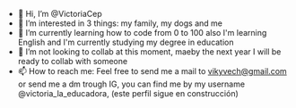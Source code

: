 - 👋 Hi, I’m @VictoriaCep
- 👀 I’m interested in 3 things: my family, my dogs and me 
- 🌱 I’m currently learning how to code from 0 to 100 also I'm learning English and I'm currently studying my degree in education
- 💞️ I’m not looking to collab at this moment, maeby the next year I will be ready to collab with someone 
- 📫 How to reach me: Feel free to send me a mail to vikyvech@gmail.com or send me a dm trough IG, you can find me by my username @victoria_la_educadora, (este perfil sigue en construcción)
<!---
VictoriaCep/VictoriaCep is a ✨ special ✨ repository because its `README.md` (this file) appears on your GitHub profile.
You can click the Preview link to take a look at your changes.
--->
